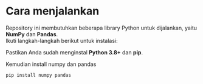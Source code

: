 # Cara menjalankan 

Repository ini membutuhkan beberapa library Python untuk dijalankan, yaitu **NumPy** dan **Pandas**.  
Ikuti langkah-langkah berikut untuk instalasi:

Pastikan Anda sudah menginstal **Python 3.8+** dan **pip**.  

Kemudian install numpy dan pandas

```bash
pip install numpy pandas
